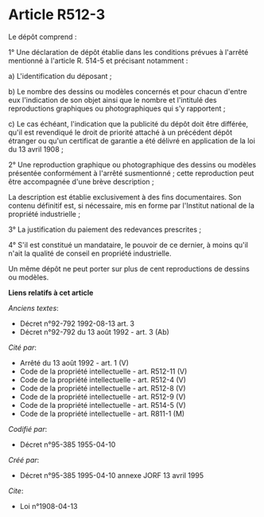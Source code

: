 # Article R512-3

Le dépôt comprend :

1° Une déclaration de dépôt établie dans les conditions prévues à l'arrêté mentionné à l'article R. 514-5 et précisant
notamment :

a) L'identification du déposant ;

b) Le nombre des dessins ou modèles concernés et pour chacun d'entre eux l'indication de son objet ainsi que le nombre et
l'intitulé des reproductions graphiques ou photographiques qui s'y rapportent ;

c) Le cas échéant, l'indication que la publicité du dépôt doit être différée, qu'il est revendiqué le droit de priorité
attaché à un précédent dépôt étranger ou qu'un certificat de garantie a été délivré en application de la loi du 13 avril
1908 ;

2° Une reproduction graphique ou photographique des dessins ou modèles présentée conformément à l'arrêté susmentionné ; cette
reproduction peut être accompagnée d'une brève description ;

La description est établie exclusivement à des fins documentaires. Son contenu définitif est, si nécessaire, mis en forme par
l'Institut national de la propriété industrielle ;

3° La justification du paiement des redevances prescrites ;

4° S'il est constitué un mandataire, le pouvoir de ce dernier, à moins qu'il n'ait la qualité de conseil en propriété
industrielle.

Un même dépôt ne peut porter sur plus de cent reproductions de dessins ou modèles.

**Liens relatifs à cet article**

_Anciens textes_:

  - Décret n°92-792 1992-08-13 art. 3
  - Décret n°92-792 du 13 août 1992 - art. 3 (Ab)

_Cité par_:

  - Arrêté du 13 août 1992 - art. 1 (V)
  - Code de la propriété intellectuelle - art. R512-11 (V)
  - Code de la propriété intellectuelle - art. R512-4 (V)
  - Code de la propriété intellectuelle - art. R512-8 (V)
  - Code de la propriété intellectuelle - art. R512-9 (V)
  - Code de la propriété intellectuelle - art. R514-5 (V)
  - Code de la propriété intellectuelle - art. R811-1 (M)

_Codifié par_:

  - Décret n°95-385 1955-04-10

_Créé par_:

  - Décret n°95-385 1995-04-10 annexe JORF 13 avril 1995

_Cite_:

  - Loi n°1908-04-13
